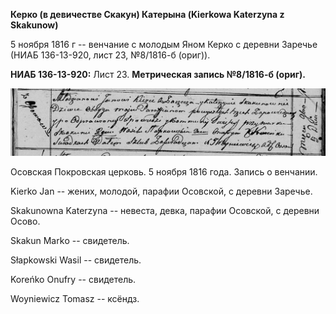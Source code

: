 **Керко (в девичестве Скакун) Катерына (Kierkowa Katerzyna z Skakunow)**

5 ноября 1816 г -- венчание с молодым Яном Керко с деревни Заречье (НИАБ
136-13-920, лист 23, №8/1816-б (ориг)).

**НИАБ 136-13-920:** Лист 23. **Метрическая запись №8/1816-б (ориг).**

![](./media/6246a3c7c9a042d2c05f077636a85b03c6fc5729.png)

Осовская Покровская церковь. 5 ноября 1816 года. Запись о венчании.

Kierko Jan -- жених, молодой, парафии Осовской, с деревни Заречье.

Skakunowna Katerzyna -- невеста, девка, парафии Осовской, с деревни
Осово.

Skakun Markо -- свидетель.

Słapkowski Wasil -- свидетель.

Koreńko Onufry -- свидетель.

Woyniewicz Tomasz -- ксёндз.
